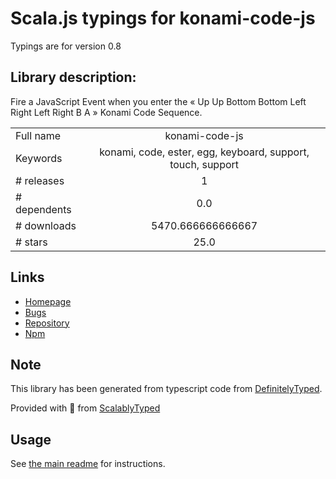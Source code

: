 
# Scala.js typings for konami-code-js

Typings are for version 0.8

## Library description:
Fire a JavaScript Event when you enter the « Up Up Bottom Bottom Left Right Left Right B A » Konami Code Sequence.

|                    |                 |
| ------------------ | :-------------: |
| Full name          | konami-code-js |
| Keywords           | konami, code, ester, egg, keyboard, support, touch, support |
| # releases         | 1 |
| # dependents       | 0.0 |
| # downloads        | 5470.666666666667 |
| # stars            | 25.0 |

## Links
- [Homepage](https://github.com/Haeresis/konami-code-js#readme)
- [Bugs](https://github.com/Haeresis/konami-code-js/issues)
- [Repository](https://github.com/Haeresis/konami-code-js)
- [Npm](https://www.npmjs.com/package/konami-code-js)
    


## Note
This library has been generated from typescript code from [DefinitelyTyped](https://definitelytyped.org).

Provided with :purple_heart: from [ScalablyTyped](https://github.com/oyvindberg/ScalablyTyped)

## Usage
See [the main readme](../../readme.md) for instructions.


